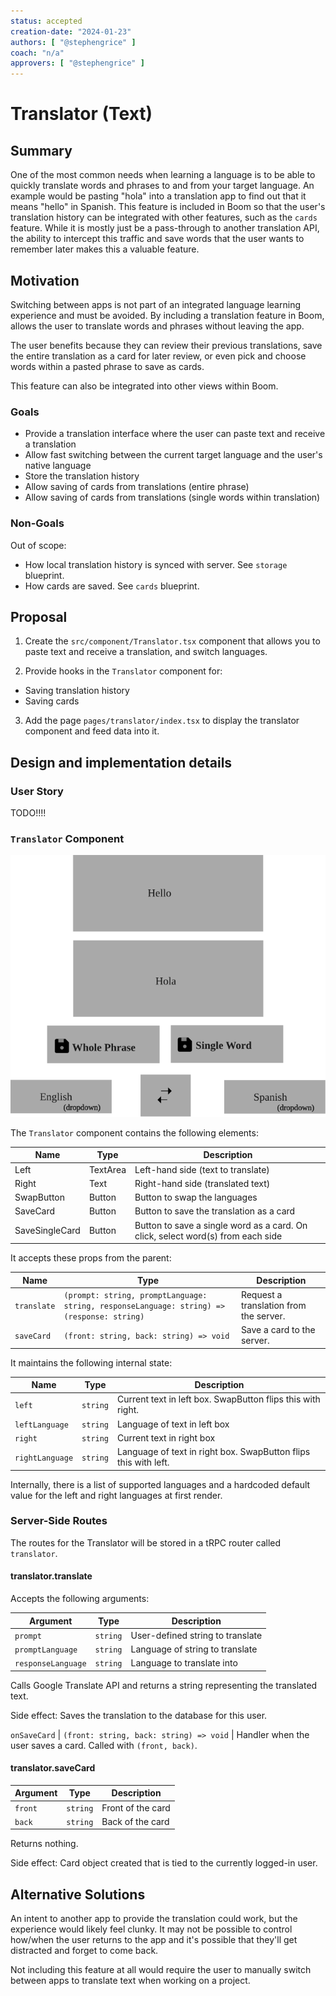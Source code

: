 ```yaml
---
status: accepted
creation-date: "2024-01-23"
authors: [ "@stephengrice" ]
coach: "n/a"
approvers: [ "@stephengrice" ]
---
```


# Translator (Text)

## Summary

One of the most common needs when learning a language is to be able to quickly translate words and phrases to and from your target language. An example would be pasting "hola" into a translation app to find out that it means "hello" in Spanish. This feature is included in Boom so that the user's translation history can be integrated with other features, such as the `cards` feature. While it is mostly just be a pass-through to another translation API, the ability to intercept this traffic and save words that the user wants to remember later makes this a valuable feature.

## Motivation

Switching between apps is not part of an integrated language learning experience and must be avoided. By including a translation feature in Boom, allows the user to translate words and phrases without leaving the app.

The user benefits because they can review their previous translations, save the entire translation as a card for later review, or even pick and choose words within a pasted phrase to save as cards.

This feature can also be integrated into other views within Boom.

### Goals

- Provide a translation interface where the user can paste text and receive a translation
- Allow fast switching between the current target language and the user's native language
- Store the translation history
- Allow saving of cards from translations (entire phrase)
- Allow saving of cards from translations (single words within translation)

### Non-Goals

Out of scope:

- How local translation history is synced with server. See `storage` blueprint.
- How cards are saved. See `cards` blueprint.

## Proposal

1. Create the `src/component/Translator.tsx` component that allows you to paste text and receive a translation, and switch languages.

2. Provide hooks in the `Translator` component for:

- Saving translation history
- Saving cards

3. Add the page `pages/translator/index.tsx` to display the translator component and feed data into it.

## Design and implementation details

### User Story

TODO!!!!

### `Translator` Component

![Translator Wireframe](./TranslatorWireframe.svg)

The `Translator` component contains the following elements:

Name | Type | Description
-----|------|------------
Left   | TextArea | Left-hand side (text to translate)
Right  | Text  | Right-hand side (translated text)
SwapButton | Button | Button to swap the languages
SaveCard | Button | Button to save the translation as a card
SaveSingleCard | Button | Button to save a single word as a card. On click, select word(s) from each side

It accepts these props from the parent:

Name | Type | Description
-----|------|------------
`translate` | `(prompt: string, promptLanguage: string, responseLanguage: string) => (response: string)` | Request a translation from the server.
`saveCard` | `(front: string, back: string) => void` | Save a card to the server.

It maintains the following internal state:

Name | Type | Description
-----|------|------------
`left` | `string` | Current text in left box. SwapButton flips this with right.
`leftLanguage` | `string` | Language of text in left box
`right` | `string` | Current text in right box
`rightLanguage` | `string` | Language of text in right box. SwapButton flips this with left.

Internally, there is a list of supported languages and a hardcoded default value for the left and right languages at first render.

### Server-Side Routes

The routes for the Translator will be stored in a tRPC router called `translator`.

#### translator.translate

Accepts the following arguments:

Argument | Type | Description
---------|------|------------
`prompt` | `string` | User-defined string to translate
`promptLanguage` | `string` | Language of string to translate
`responseLanguage` | `string` | Language to translate into

Calls Google Translate API and returns a string representing the translated text.

Side effect: Saves the translation to the database for this user.


`onSaveCard` | `(front: string, back: string) => void` | Handler when the user saves a card. Called with `(front, back)`.

#### translator.saveCard

Argument | Type | Description
---------|------|------------
`front` | `string` | Front of the card
`back` | `string` | Back of the card

Returns nothing.

Side effect: Card object created that is tied to the currently logged-in user.

## Alternative Solutions

An intent to another app to provide the translation could work, but the experience would likely feel clunky. It may not be possible to control how/when the user returns to the app and it's possible that they'll get distracted and forget to come back.

Not including this feature at all would require the user to manually switch between apps to translate text when working on a project.
